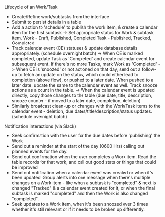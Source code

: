 Lifecycle of an Work/Task

* Create/Refine work/subtasks from the interface
* Submit to persist details in a table
* Add a action to 'schedule' to publish the work item, & create a calendar item for the first subtask
    -> Set appropriate status for Work & subtask item.
    Work - Draft, Published, Completed
    Task - Published, Tracked, Completed
* Track calendar event (CE) statuses & update database details appropriately. (schedule overnight batch)
    -> When CE is marked completed, update Task as 'Completed' and create calendar event for subsequent event. If there's no more Tasks, mark Work as 'Completed'
    -> When CE is 'snoozed' or not actioned on that day, send out a follow-up to fetch an update on the status, which could either lead to completion (above flow), or pushed to a later date. When pushed to a later date, update the same to the calendar event as well. Track snooze actions as a count in the table.
    -> When the calendar event is updated directly, copy those changes to the table (due date, title, description, snooze counter - if moved to a later date, completion, deletion)
* Similarly broadcast clean-up or changes with the Work/Task items to the calendar event - deletion, due dates/title/description/status updates. (schedule overnight batch)

Notification interactions (via Slack)
* Seek confirmation with the user for the due dates before 'publishing' the Work
* Send out a reminder at the start of the day (0600 Hrs) calling out planned events for the day. 
* Send out confirmation when the user completes a Work item. Read the table records for that work, and call out good stats or things that could be improved
* Send out notification when a calendar event was created or when it's been updated. Group alerts into one message when there's multiple changes on a Work item - like when a subtask is "completed" & next is changed "Tracked" & a calendar event created for it, or when the final subtask is marked "completed" and then the Work is also changed "completed".
* Seek updates to a Work item, when it's been snoozed over 3 times whether it's still relevant or if it needs to be broken up differently.